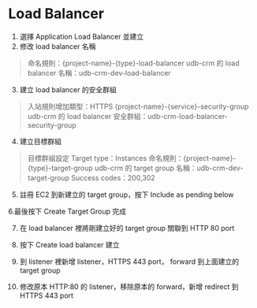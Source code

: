 # Load Balancer

1. 選擇 Application Load Balancer 並建立
2. 修改 load balancer 名稱

> 命名規則：{project-name}-{type}-load-balancer
udb-crm 的 load balancer 名稱：udb-crm-dev-load-balancer

3. 建立 load balancer 的安全群組

> 入站規則增加類型：HTTPS
{project-name}-{service}-security-group
udb-crm 的 load balancer 安全群組：udb-crm-load-balancer-security-group

4. 建立目標群組

> 目標群組設定
Target type：Instances
命名規則：{project-name}-{type}-target-group
udb-crm 的 target group 名稱：udb-crm-dev-target-group
Success codes：200,302

5. 註冊 EC2 到新建立的 target group，按下 Include as pending below

6.最後按下 Create Target Group 完成

7. 在 load balancer 裡將剛建立好的 target group 關聯到 HTTP 80 port

8. 按下 Create load balancer 建立

9. 到 listener 裡新增 listener，HTTPS  443 port， forward 到上面建立的 target group

10. 修改原本 HTTP:80 的 listener，移除原本的 forward，新增 redirect 到 HTTPS 443 port
